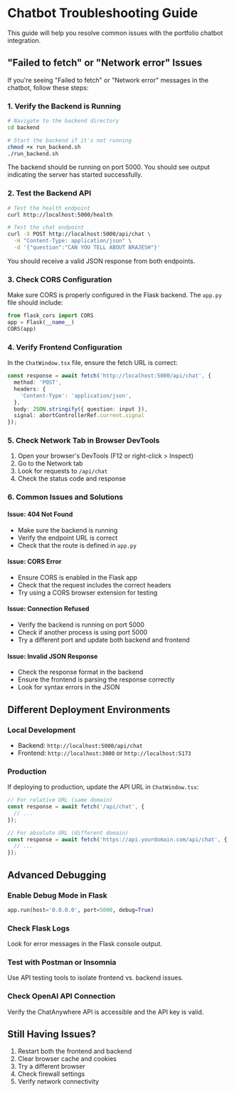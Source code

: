 # Chatbot Troubleshooting Guide

This guide will help you resolve common issues with the portfolio chatbot integration.

## "Failed to fetch" or "Network error" Issues

If you're seeing "Failed to fetch" or "Network error" messages in the chatbot, follow these steps:

### 1. Verify the Backend is Running

```bash
# Navigate to the backend directory
cd backend

# Start the backend if it's not running
chmod +x run_backend.sh
./run_backend.sh
```

The backend should be running on port 5000. You should see output indicating the server has started successfully.

### 2. Test the Backend API

```bash
# Test the health endpoint
curl http://localhost:5000/health

# Test the chat endpoint
curl -X POST http://localhost:5000/api/chat \
  -H "Content-Type: application/json" \
  -d '{"question":"CAN YOU TELL ABOUT BRAJESH"}'
```

You should receive a valid JSON response from both endpoints.

### 3. Check CORS Configuration

Make sure CORS is properly configured in the Flask backend. The `app.py` file should include:

```python
from flask_cors import CORS
app = Flask(__name__)
CORS(app)
```

### 4. Verify Frontend Configuration

In the `ChatWindow.tsx` file, ensure the fetch URL is correct:

```typescript
const response = await fetch('http://localhost:5000/api/chat', {
  method: 'POST',
  headers: {
    'Content-Type': 'application/json',
  },
  body: JSON.stringify({ question: input }),
  signal: abortControllerRef.current.signal
});
```

### 5. Check Network Tab in Browser DevTools

1. Open your browser's DevTools (F12 or right-click > Inspect)
2. Go to the Network tab
3. Look for requests to `/api/chat`
4. Check the status code and response

### 6. Common Issues and Solutions

#### Issue: 404 Not Found
- Make sure the backend is running
- Verify the endpoint URL is correct
- Check that the route is defined in `app.py`

#### Issue: CORS Error
- Ensure CORS is enabled in the Flask app
- Check that the request includes the correct headers
- Try using a CORS browser extension for testing

#### Issue: Connection Refused
- Verify the backend is running on port 5000
- Check if another process is using port 5000
- Try a different port and update both backend and frontend

#### Issue: Invalid JSON Response
- Check the response format in the backend
- Ensure the frontend is parsing the response correctly
- Look for syntax errors in the JSON

## Different Deployment Environments

### Local Development
- Backend: `http://localhost:5000/api/chat`
- Frontend: `http://localhost:3000` or `http://localhost:5173`

### Production
If deploying to production, update the API URL in `ChatWindow.tsx`:

```typescript
// For relative URL (same domain)
const response = await fetch('/api/chat', {
  // ...
});

// For absolute URL (different domain)
const response = await fetch('https://api.yourdomain.com/api/chat', {
  // ...
});
```

## Advanced Debugging

### Enable Debug Mode in Flask
```python
app.run(host='0.0.0.0', port=5000, debug=True)
```

### Check Flask Logs
Look for error messages in the Flask console output.

### Test with Postman or Insomnia
Use API testing tools to isolate frontend vs. backend issues.

### Check OpenAI API Connection
Verify the ChatAnywhere API is accessible and the API key is valid.

## Still Having Issues?

1. Restart both the frontend and backend
2. Clear browser cache and cookies
3. Try a different browser
4. Check firewall settings
5. Verify network connectivity